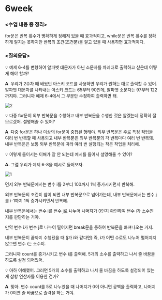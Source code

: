 # 6week

### <수업 내용 중 정리>

for문은 반복 횟수가 명확하게 정해져 있을 때 효과적이고, while문은 반복 횟수를 정확하게 알지는 못하지만 반복의 조건(조건문)을 알고 있을 때 사용하면 효과적이다.

### <질의응답>

<aside>
💡 예제 6-4를 변형하여 알파벳 대문자가 아닌 소문자를 차례대로 출력하고 싶은데 어떻게 해야 할까?

</aside>

   **A**. 우리가 2주차 때 배웠던 아스키 코드를 사용하면 우리가 원하는 대로 출력할 수 있어. 알파벳 대문자를 나타내는 아스키 코드는 65부터 90인데, 알파벳 소문자는 97부터 122까지야. 그러니까 예제 6-4에서 그 부분만 수정하여 출력하면 돼.

![2](https://github.com/hyeyuny/C_pg-3_group-notes-note-1/assets/144858340/e2c38ddc-f4ef-4044-90a2-ab7d39117c7f)


<aside>
💡 다중 for문이 외부 반복문을 수행하고 내부 반복문을 수행한 것은 알겠는데 정확히 잘 모르겠어. 설명해줄 수 있어?

</aside>

   **A**. 다중 for문은 하나 이상의 for문이 중첩된 형태야. 외부 반복문은 주로 특정 작업을 여러 번 반복할 때 사용되고 내부 반복문은 외부 반복문의 각 반복마다 여러 번 반복돼. 내부 반복문은 보통 외부 반복문에 따라 여러 번 실행되는 작은 작업을 처리해.

<aside>
💡 이렇게 들어서는 이해가 잘 안 되는데 예시를 들어서 설명해줄 수 있어?

</aside>

 **A.** 그럼 우리가 예제 6-8을 예시로 들어보자. 

![1](https://github.com/hyeyuny/C_pg-3_group-notes-note-1/assets/144858340/762ddf0f-fa7c-42c3-a345-a343f42a1289)

먼저 외부 반복문에서는 변수 i를 2부터 100까지 1씩 증가시키면서 반복해. 

외부 반복문의 조건이 참이 되면 내부 반복문으로 넘어가는데, 내부 반복문에서는 변수 j를 i-1까지 1씩 증가시키면서 반복해. 

내부 반복문에서는 변수 i를 변수  j로 나누어 나머지가 0인지 확인하여 변수 i가 소수인지를 판단하는 거야. 

만약 변수 i가 변수 j로 나누어 떨어지면 break문을 통하여 반복문을 빠져나오는 거지.

 내부 반복문이 끝까지 수행됐을 때 (j가 i와 같다면) 즉, i가 어떤 수로도 나누어 떨어지지 않으면 변수 i는 소수야. 

그러니까 count를 증가시키고 변수 i를 출력해. 5개의 소수를 출력하고 나서 줄 바꿈을 하도록 설정 되어있어.

<aside>
💡 아하 이해했어. 그러면 5개의 소수를 출력하고 나서 줄 바꿈을 하도록 설정되어 있는 게 삼항 연산자를 이용한 건가?

</aside>

   **A**. 맞아. 변수 count를 5로 나누었을 때 나머지가 0이 아니면 공백을 출력하고, 나머지가 0이면 줄 바꿈으로 출력을 하는 거야.
